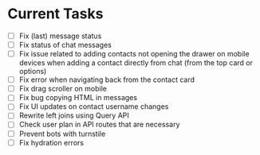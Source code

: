 # Current Tasks

- [ ] Fix (last) message status
- [ ] Fix status of chat messages
- [ ] Fix issue related to adding contacts not opening the drawer on mobile devices when adding a contact directly from chat (from the top card or options)
- [ ] Fix error when navigating back from the contact card
- [ ] Fix drag scroller on mobile
- [ ] Fix bug copying HTML in messages
- [ ] Fix UI updates on contact username changes
- [ ] Rewrite left joins using Query API
- [ ] Check user plan in API routes that are necessary
- [ ] Prevent bots with turnstile
- [ ] Fix hydration errors

